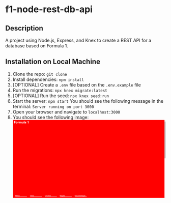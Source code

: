 # f1-node-rest-db-api

## Description

A project using Node.js, Express, and Knex to create a REST API for a database based on Formula 1.

## Installation on Local Machine

1. Clone the repo: `git clone`
2. Install dependencies: `npm install`
3. [OPTIONAL] Create a `.env` file based on the `.env.example` file
4. Run the migrations: `npx knex migrate:latest`
5. [OPTIONAL] Run the seed: `npx knex seed:run`
6. Start the server: `npm start`
  You should see the following message in the terminal: `Server running on port 3000`
7. Open your browser and navigate to `localhost:3000`
8. You should see the following image:
![index.html](./assets/index.png)